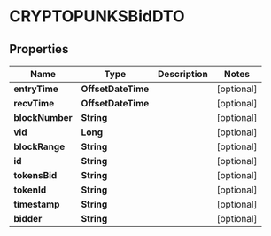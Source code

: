 

# CRYPTOPUNKSBidDTO


## Properties

| Name | Type | Description | Notes |
|------------ | ------------- | ------------- | -------------|
|**entryTime** | **OffsetDateTime** |  |  [optional] |
|**recvTime** | **OffsetDateTime** |  |  [optional] |
|**blockNumber** | **String** |  |  [optional] |
|**vid** | **Long** |  |  [optional] |
|**blockRange** | **String** |  |  [optional] |
|**id** | **String** |  |  [optional] |
|**tokensBid** | **String** |  |  [optional] |
|**tokenId** | **String** |  |  [optional] |
|**timestamp** | **String** |  |  [optional] |
|**bidder** | **String** |  |  [optional] |



